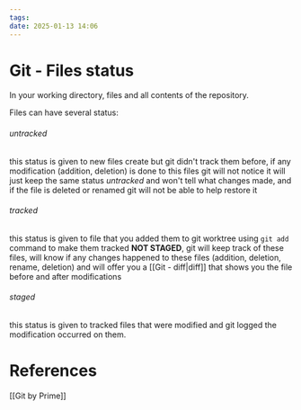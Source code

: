 ```yaml
---
tags: 
date: 2025-01-13 14:06
---
```

# Git - Files status
In your working directory, files and all contents of the repository.

Files can have several status:
###### untracked
this status is given to new files create but git didn't track them before, if any modification (addition, deletion) is done to this files git will not notice it will just keep the same status *untracked* and won't tell what changes made, and if the file is deleted or renamed git will not be able to help restore it
###### tracked
this status is given to file that you added them to git worktree using `git add` command to make them tracked **NOT STAGED**, git will keep track of these files, will know if any changes happened to these files (addition, deletion, rename, deletion) and will offer you a [[Git - diff|diff]] that shows you the file before and after modifications
###### staged
this status is given to tracked files that were modified and git logged the modification occurred on them.

# References
[[Git by Prime]]
